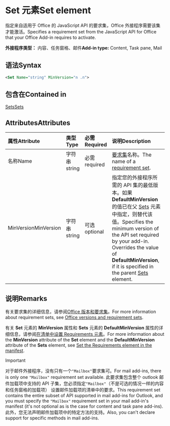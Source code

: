 # <a name="set-element"></a><span data-ttu-id="456be-101">Set 元素</span><span class="sxs-lookup"><span data-stu-id="456be-101">Set element</span></span>

<span data-ttu-id="456be-102">指定来自适用于 Office 的 JavaScript API 的要求集，Office 外接程序需要该集才能激活。</span><span class="sxs-lookup"><span data-stu-id="456be-102">Specifies a requirement set from the JavaScript API for Office that your Office Add-in requires to activate.</span></span>

<span data-ttu-id="456be-103">**外接程序类型：** 内容、任务窗格、邮件</span><span class="sxs-lookup"><span data-stu-id="456be-103">**Add-in type:** Content, Task pane, Mail</span></span>

## <a name="syntax"></a><span data-ttu-id="456be-104">语法</span><span class="sxs-lookup"><span data-stu-id="456be-104">Syntax</span></span>

```XML
<Set Name="string" MinVersion="n .n">
```

## <a name="contained-in"></a><span data-ttu-id="456be-105">包含在</span><span class="sxs-lookup"><span data-stu-id="456be-105">Contained in</span></span>

[<span data-ttu-id="456be-106">Sets</span><span class="sxs-lookup"><span data-stu-id="456be-106">Sets</span></span>](sets.md)

## <a name="attributes"></a><span data-ttu-id="456be-107">Attributes</span><span class="sxs-lookup"><span data-stu-id="456be-107">Attributes</span></span>

|<span data-ttu-id="456be-108">**属性**</span><span class="sxs-lookup"><span data-stu-id="456be-108">**Attribute**</span></span>|<span data-ttu-id="456be-109">**类型**</span><span class="sxs-lookup"><span data-stu-id="456be-109">**Type**</span></span>|<span data-ttu-id="456be-110">**必需**</span><span class="sxs-lookup"><span data-stu-id="456be-110">**Required**</span></span>|<span data-ttu-id="456be-111">**说明**</span><span class="sxs-lookup"><span data-stu-id="456be-111">**Description**</span></span>|
|:-----|:-----|:-----|:-----|
|<span data-ttu-id="456be-112">名称</span><span class="sxs-lookup"><span data-stu-id="456be-112">Name</span></span>|<span data-ttu-id="456be-113">字符串</span><span class="sxs-lookup"><span data-stu-id="456be-113">string</span></span>|<span data-ttu-id="456be-114">必需</span><span class="sxs-lookup"><span data-stu-id="456be-114">required</span></span>|<span data-ttu-id="456be-115">[要求集](https://docs.microsoft.com/office/dev/add-ins/develop/office-versions-and-requirement-sets)名称。</span><span class="sxs-lookup"><span data-stu-id="456be-115">The name of a [requirement set](https://docs.microsoft.com/office/dev/add-ins/develop/office-versions-and-requirement-sets).</span></span>|
|<span data-ttu-id="456be-116">MinVersion</span><span class="sxs-lookup"><span data-stu-id="456be-116">MinVersion</span></span>|<span data-ttu-id="456be-117">字符串</span><span class="sxs-lookup"><span data-stu-id="456be-117">string</span></span>|<span data-ttu-id="456be-118">可选</span><span class="sxs-lookup"><span data-stu-id="456be-118">optional</span></span>|<span data-ttu-id="456be-p101">指定您的外接程序所需的 API 集的最低版本。如果 **DefaultMinVersion** 的值已在父 [Sets](sets.md) 元素中指定，则替代该值。</span><span class="sxs-lookup"><span data-stu-id="456be-p101">Specifies the minimum version of the API set required by your add-in. Overrides the value of  **DefaultMinVersion**, if it is specified in the parent [Sets](sets.md) element.</span></span>|

## <a name="remarks"></a><span data-ttu-id="456be-121">说明</span><span class="sxs-lookup"><span data-stu-id="456be-121">Remarks</span></span>

<span data-ttu-id="456be-122">有关要求集的详细信息，请参阅[Office 版本和要求集](https://docs.microsoft.com/office/dev/add-ins/develop/office-versions-and-requirement-sets)。</span><span class="sxs-lookup"><span data-stu-id="456be-122">For more information about requirement sets, see [Office versions and requirement sets](https://docs.microsoft.com/office/dev/add-ins/develop/office-versions-and-requirement-sets).</span></span>

<span data-ttu-id="456be-123">有关 **Set** 元素的 **MinVersion** 属性和 **Sets** 元素的 **DefaultMinVersion** 属性的详细信息，请参阅[在清单中设置 Requirements 元素](https://docs.microsoft.com/office/dev/add-ins/develop/specify-office-hosts-and-api-requirements#set-the-requirements-element-in-the-manifest)。</span><span class="sxs-lookup"><span data-stu-id="456be-123">For more information about the  **MinVersion** attribute of the **Set** element and the **DefaultMinVersion** attribute of the **Sets** element, see [Set the Requirements element in the manifest](https://docs.microsoft.com/office/dev/add-ins/develop/specify-office-hosts-and-api-requirements#set-the-requirements-element-in-the-manifest).</span></span>

> [!IMPORTANT] 
> <span data-ttu-id="456be-124">对于邮件外接程序，没有只有一个`"Mailbox"`要求集可。</span><span class="sxs-lookup"><span data-stu-id="456be-124">For mail add-ins, there is only one  `"Mailbox"` requirement set available.</span></span> <span data-ttu-id="456be-125">此要求集包含整个 outlook 邮件加载项中支持的 API 子集，您必须指定`"Mailbox"`（不是可选的情况一样的内容和任务窗格的加载项） 设置邮件加载项的清单中的要求。</span><span class="sxs-lookup"><span data-stu-id="456be-125">This requirement set contains the entire subset of API supported in mail add-ins for Outlook, and you must specify the `"Mailbox"` requirement set in your mail add-in's manifest (it's not optional as is the case for content and task pane add-ins).</span></span> <span data-ttu-id="456be-126">此外，您无法声明邮件加载项中的特定方法的支持。</span><span class="sxs-lookup"><span data-stu-id="456be-126">Also, you can't declare support for specific methods in mail add-ins.</span></span>
